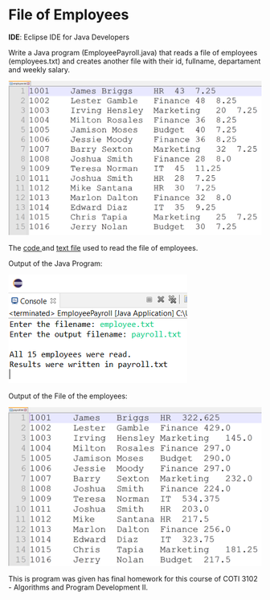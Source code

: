 <h1> File of Employees </h1>

<b>IDE</b>: Eclipse IDE for Java Developers   

Write a Java program (EmployeePayroll.java) that reads a file of employees (employees.txt) and creates another file with their id, 
fullname, departament and weekly salary. 

![alt text](https://github.com/cristian9217/cristian9217/blob/119c67e4636f5cb03e7e17032336e0ccf361e086/courses/coti3102/employeeFile.PNG)

The 
<a href= "https://raw.githubusercontent.com/cristian9217/cristian9217/default/courses/coti3102/java/EmployeePayroll.java">code </a>
and 
<a href= "https://raw.githubusercontent.com/cristian9217/cristian9217/default/courses/coti3102/employee.txt">text file</a> 
used to read the file of employees. 

Output of the Java Program: 

![Payroll Output](https://github.com/cristian9217/cristian9217/blob/9f6e8d2a9c51b78f2a9b8fa68f827c01ac3205ae/courses/coti3102/payrollOutput.PNG)

Output of the File of the employees: 

![Payroll File](payrollFile.PNG) 

This is program was given has final homework for this course of COTI 3102 - Algorithms and Program Development II.
